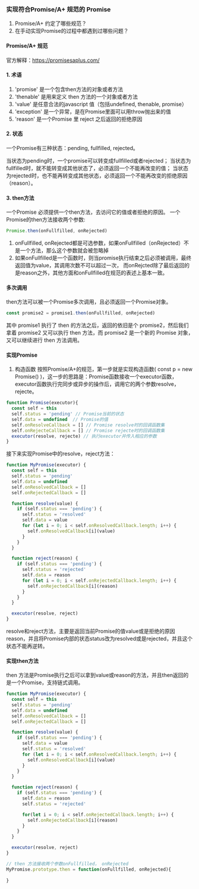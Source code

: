 ### 实现符合Promise/A+ 规范的 Promise

1. Promise/A+ 约定了哪些规范？
2. 在手动实现Promise的过程中都遇到过哪些问题？

#### Promise/A+ 规范

官方解释：https://promisesaplus.com/

#### 1. 术语

 1. 'promise' 是一个包含then方法的对象或者方法
 2. 'thenable' 是用来定义 then 方法的一个对象或者方法
 3. 'value' 是任意合法的javascript 值（包括undefined, thenable, promise）
 4. 'exception' 是一个异常，是在Promise里面可以用throw抛出来的值
 5. 'reason' 是一个Promise 里 reject 之后返回的拒绝原因

#### 2. 状态
  
  一个Promise有三种状态：pending, fullfilled, rejected。

  当状态为pending时，一个promise可以转变成fullfilled或者rejected；
  当状态为fullfilled时，就不能转变成其他状态了，必须返回一个不能再改变的值；
  当状态为rejected时，也不能再转变成其他状态，必须返回一个不能再改变的拒绝原因（reason）。

#### 3. then方法

  一个Promise 必须提供一个then方法，去访问它的值或者拒绝的原因。
  一个Promise的then方法接收两个参数:

  ```javascript
  Promise.then(onFullfilled, onRejected)
  ```

  1. onFullfilled, onRejected都是可选参数，如果onFullfilled（onRejected）不是一个方法，那么这个参数就会被忽略掉
  2. 如果onFullfilled是一个函数时，则当promise执行结束之后必须被调用，最终返回值为value，其调用次数不可以超过一次， 而onRejcted除了最后返回的是reason之外，其他方面和onFullfilled在规范的表述上基本一致。

#### 多次调用

  then方法可以被一个Promise多次调用，且必须返回一个Promise对象。

  ```javascript
  const promise2 = promise1.then(onFullfilled, onRejected)
  ```
其中 promise1 执行了 then 的方法之后，返回的依旧是个 promise2，然后我们拿着 promise2 又可以执行 then 方法，而 promise2 是一个新的 Promise 对象，又可以继续进行 then 方法调用。

#### 实现Promise

1. 构造函数
按照Promise/A+的规范，第一步就是实现构造函数( const p = new Promise() )，这一步的思路是：Promise函数接收一个executor函数，executor函数执行完同步或异步的操作后，调用它的两个参数resolve，rejecte。

```javascript
function Promise(executor){
  const self = this
  self.status = 'pending' // Promise当前的状态
  self.data = undefined  // Promise的值
  self.onResolveCallback = [] // Promise resolve时的回调函数集
  self.onRejecteCallback = [] // Promise rejecte时的回调函数集
  executor(resolve, rejecte) // 执行executor并传入相应的参数
}
```

接下来实现Promise中的resolve，reject方法：

```javascript
function MyPromise(executor) {
  const self = this
  self.status = 'pending'
  self.data = undefined
  self.onResolvedCallback = []
  self.onRejectedCallback = []

  function resolve(value) {
    if (self.status === 'pending') {
      self.status = 'resolved'
      self.data = value
      for (let i = 0; i < self.onResolvedCallback.length; i++) {
        self.onResolvedCallback[i](value)
      }
    }
  }

  function reject(reason) {
    if (self.status === 'pending') {
      self.status = 'rejected'
      self.data = reason
      for (let i = 0; i < self.onRejectedCallback.length; i++) {
        self.onRejectedCallback[i](reason)
      }
    }
  }

  executor(resolve, reject)
}
```
resolve和reject方法，主要是返回当前Promise的值value或是拒绝的原因reason，并且将Promise内部的状态status改为resolved或是rejected，并且这个状态不能再逆转。

#### 实现then方法
then 方法是Promise执行之后可以拿到value或reason的方法，并且then返回的是一个Promise，支持链式调用。

```javascript
function MyPromise(executor) {
  const self = this
  self.status = 'pending'
  self.data = undefined
  self.onResolvedCallback = []
  self.onRejectedCallback = []

  function resolve(value) {
    if (self.status === 'pending') {
      self.data = value
      self.status = 'resolved'
      for (let i = 0; i < self.onResolvedCallback.length; i++) {
        self.onResolvedCallback[i](value)
      }
    }
  }

  function reject(reason) {
    if (self.status === 'pending') {
      self.data = reason
      self.status = 'rejected'

      for(let i = 0; i < self.onRejectedCallback.length; i++) {
        self.onRejectedCallback[i](reason)
      }
    }
  }

  executor(resolve, reject)
}

// then 方法接收两个参数onFullfilled， onRejected
MyPromise.prototype.then = function(onFullfilled, onRejected){
  
}
```




